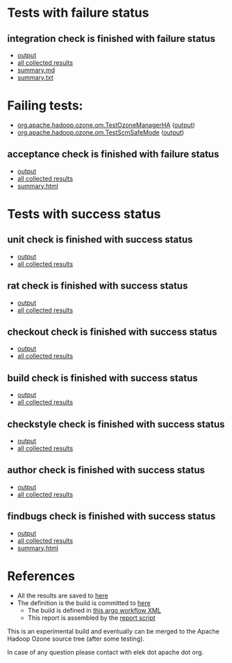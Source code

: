 # Tests with failure status

## integration check is finished with failure status

   * [output](https://raw.githubusercontent.com/elek/ozone-ci-03/master/pr/pr-hdds-2456-87jqx/integration/output.log)
   * [all collected results](https://github.com/elek/ozone-ci-03/tree/master/pr/pr-hdds-2456-87jqx/integration)
   * [summary.md](https://github.com/elek/ozone-ci-03/tree/master/pr/pr-hdds-2456-87jqx/integration/summary.md)
   * [summary.txt](https://github.com/elek/ozone-ci-03/tree/master/pr/pr-hdds-2456-87jqx/integration/summary.txt)

# Failing tests: 

 * [org.apache.hadoop.ozone.om.TestOzoneManagerHA](hadoop-ozone/integration-test/org.apache.hadoop.ozone.om.TestOzoneManagerHA.txt) ([output](hadoop-ozone/integration-test/org.apache.hadoop.ozone.om.TestOzoneManagerHA-output.txt))
 * [org.apache.hadoop.ozone.om.TestScmSafeMode](hadoop-ozone/integration-test/org.apache.hadoop.ozone.om.TestScmSafeMode.txt) ([output](hadoop-ozone/integration-test/org.apache.hadoop.ozone.om.TestScmSafeMode-output.txt))

## acceptance check is finished with failure status

   * [output](https://raw.githubusercontent.com/elek/ozone-ci-03/master/pr/pr-hdds-2456-87jqx/acceptance/output.log)
   * [all collected results](https://github.com/elek/ozone-ci-03/tree/master/pr/pr-hdds-2456-87jqx/acceptance)
   * [summary.html](https://elek.github.io/ozone-ci-03/pr/pr-hdds-2456-87jqx/acceptance/summary.html)



# Tests with success status

## unit check is finished with success status

   * [output](https://raw.githubusercontent.com/elek/ozone-ci-03/master/pr/pr-hdds-2456-87jqx/unit/output.log)
   * [all collected results](https://github.com/elek/ozone-ci-03/tree/master/pr/pr-hdds-2456-87jqx/unit)


## rat check is finished with success status

   * [output](https://raw.githubusercontent.com/elek/ozone-ci-03/master/pr/pr-hdds-2456-87jqx/rat/output.log)
   * [all collected results](https://github.com/elek/ozone-ci-03/tree/master/pr/pr-hdds-2456-87jqx/rat)


## checkout check is finished with success status

   * [output](https://raw.githubusercontent.com/elek/ozone-ci-03/master/pr/pr-hdds-2456-87jqx/checkout/output.log)
   * [all collected results](https://github.com/elek/ozone-ci-03/tree/master/pr/pr-hdds-2456-87jqx/checkout)


## build check is finished with success status

   * [output](https://raw.githubusercontent.com/elek/ozone-ci-03/master/pr/pr-hdds-2456-87jqx/build/output.log)
   * [all collected results](https://github.com/elek/ozone-ci-03/tree/master/pr/pr-hdds-2456-87jqx/build)


## checkstyle check is finished with success status

   * [output](https://raw.githubusercontent.com/elek/ozone-ci-03/master/pr/pr-hdds-2456-87jqx/checkstyle/output.log)
   * [all collected results](https://github.com/elek/ozone-ci-03/tree/master/pr/pr-hdds-2456-87jqx/checkstyle)


## author check is finished with success status

   * [output](https://raw.githubusercontent.com/elek/ozone-ci-03/master/pr/pr-hdds-2456-87jqx/author/output.log)
   * [all collected results](https://github.com/elek/ozone-ci-03/tree/master/pr/pr-hdds-2456-87jqx/author)


## findbugs check is finished with success status

   * [output](https://raw.githubusercontent.com/elek/ozone-ci-03/master/pr/pr-hdds-2456-87jqx/findbugs/output.log)
   * [all collected results](https://github.com/elek/ozone-ci-03/tree/master/pr/pr-hdds-2456-87jqx/findbugs)
   * [summary.html](https://elek.github.io/ozone-ci-03/pr/pr-hdds-2456-87jqx/findbugs/summary.html)




# References

 * All the results are saved to [here](https://github.com/elek/ozone-ci-03/tree/master/pr/pr-hdds-2456-87jqx/)
 * The definition is the build is committed to [here](https://github.com/elek/argo-ozone)
    * The build is defined in [this argo workflow XML](https://github.com/elek/argo-ozone/blob/master/ozone-build.yaml)
    * This report is assembled by the [report script](https://github.com/elek/argo-ozone/blob/master/scripts/report.sh)

This is an experimental build and eventually can be merged to the Apache Hadoop Ozone source tree (after some testing).

In case of any question please contact with elek dot apache dot org.
